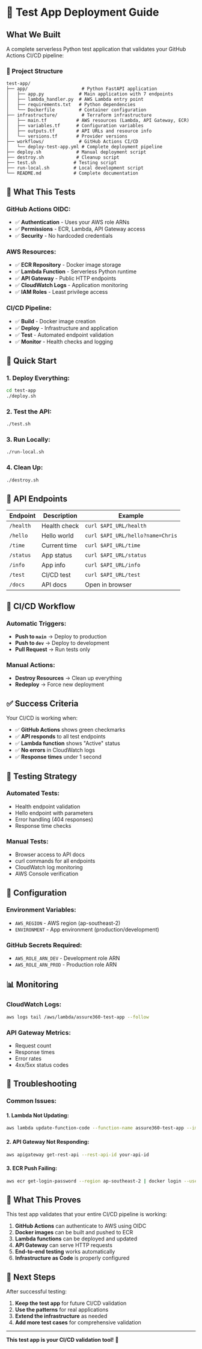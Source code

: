 # 🚀 Test App Deployment Guide

## **What We Built**

A complete serverless Python test application that validates your GitHub Actions CI/CD pipeline:

### **📁 Project Structure**
```
test-app/
├── app/                    # Python FastAPI application
│   ├── app.py             # Main application with 7 endpoints
│   ├── lambda_handler.py  # AWS Lambda entry point
│   ├── requirements.txt   # Python dependencies
│   └── Dockerfile         # Container configuration
├── infrastructure/         # Terraform infrastructure
│   ├── main.tf           # AWS resources (Lambda, API Gateway, ECR)
│   ├── variables.tf      # Configuration variables
│   ├── outputs.tf        # API URLs and resource info
│   └── versions.tf       # Provider versions
├── workflows/             # GitHub Actions CI/CD
│   └── deploy-test-app.yml # Complete deployment pipeline
├── deploy.sh             # Manual deployment script
├── destroy.sh            # Cleanup script
├── test.sh              # Testing script
├── run-local.sh         # Local development script
└── README.md            # Complete documentation
```

## **🎯 What This Tests**

### **GitHub Actions OIDC:**
- ✅ **Authentication** - Uses your AWS role ARNs
- ✅ **Permissions** - ECR, Lambda, API Gateway access
- ✅ **Security** - No hardcoded credentials

### **AWS Resources:**
- ✅ **ECR Repository** - Docker image storage
- ✅ **Lambda Function** - Serverless Python runtime
- ✅ **API Gateway** - Public HTTP endpoints
- ✅ **CloudWatch Logs** - Application monitoring
- ✅ **IAM Roles** - Least privilege access

### **CI/CD Pipeline:**
- ✅ **Build** - Docker image creation
- ✅ **Deploy** - Infrastructure and application
- ✅ **Test** - Automated endpoint validation
- ✅ **Monitor** - Health checks and logging

## **🚀 Quick Start**

### **1. Deploy Everything:**
```bash
cd test-app
./deploy.sh
```

### **2. Test the API:**
```bash
./test.sh
```

### **3. Run Locally:**
```bash
./run-local.sh
```

### **4. Clean Up:**
```bash
./destroy.sh
```

## **📡 API Endpoints**

| Endpoint | Description | Example |
|----------|-------------|---------|
| `/health` | Health check | `curl $API_URL/health` |
| `/hello` | Hello world | `curl $API_URL/hello?name=Chris` |
| `/time` | Current time | `curl $API_URL/time` |
| `/status` | App status | `curl $API_URL/status` |
| `/info` | App info | `curl $API_URL/info` |
| `/test` | CI/CD test | `curl $API_URL/test` |
| `/docs` | API docs | Open in browser |

## **🔄 CI/CD Workflow**

### **Automatic Triggers:**
- **Push to `main`** → Deploy to production
- **Push to `dev`** → Deploy to development  
- **Pull Request** → Run tests only

### **Manual Actions:**
- **Destroy Resources** → Clean up everything
- **Redeploy** → Force new deployment

## **✅ Success Criteria**

Your CI/CD is working when:
- ✅ **GitHub Actions** shows green checkmarks
- ✅ **API responds** to all test endpoints
- ✅ **Lambda function** shows "Active" status
- ✅ **No errors** in CloudWatch logs
- ✅ **Response times** under 1 second

## **🧪 Testing Strategy**

### **Automated Tests:**
- Health endpoint validation
- Hello endpoint with parameters
- Error handling (404 responses)
- Response time checks

### **Manual Tests:**
- Browser access to API docs
- curl commands for all endpoints
- CloudWatch log monitoring
- AWS Console verification

## **🔧 Configuration**

### **Environment Variables:**
- `AWS_REGION` - AWS region (ap-southeast-2)
- `ENVIRONMENT` - App environment (production/development)

### **GitHub Secrets Required:**
- `AWS_ROLE_ARN_DEV` - Development role ARN
- `AWS_ROLE_ARN_PROD` - Production role ARN

## **📊 Monitoring**

### **CloudWatch Logs:**
```bash
aws logs tail /aws/lambda/assure360-test-app --follow
```

### **API Gateway Metrics:**
- Request count
- Response times
- Error rates
- 4xx/5xx status codes

## **🚨 Troubleshooting**

### **Common Issues:**

#### **1. Lambda Not Updating:**
```bash
aws lambda update-function-code --function-name assure360-test-app --image-uri your-ecr-uri:latest
```

#### **2. API Gateway Not Responding:**
```bash
aws apigateway get-rest-api --rest-api-id your-api-id
```

#### **3. ECR Push Failing:**
```bash
aws ecr get-login-password --region ap-southeast-2 | docker login --username AWS --password-stdin $(aws sts get-caller-identity --query Account --output text).dkr.ecr.ap-southeast-2.amazonaws.com
```

## **🎉 What This Proves**

This test app validates that your entire CI/CD pipeline is working:

1. **GitHub Actions** can authenticate to AWS using OIDC
2. **Docker images** can be built and pushed to ECR
3. **Lambda functions** can be deployed and updated
4. **API Gateway** can serve HTTP requests
5. **End-to-end testing** works automatically
6. **Infrastructure as Code** is properly configured

## **🔗 Next Steps**

After successful testing:
1. **Keep the test app** for future CI/CD validation
2. **Use the patterns** for real applications
3. **Extend the infrastructure** as needed
4. **Add more test cases** for comprehensive validation

---

**This test app is your CI/CD validation tool!** 🎯
